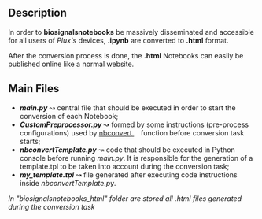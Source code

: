 ## Description
In order to **biosignalsnotebooks** be massively disseminated and accessible for all users of *Plux's* devices, **.ipynb** are converted to **.html** format.

After the conversion process is done, the **.html** Notebooks can easily be published online like a normal website.

## Main Files
+ ***main.py*** &#x0219D; central file that should be executed in order to start the conversion of each Notebook;
+ ***CustomPreprocessor.py*** &#x0219D; formed by some instructions (pre-process configurations) used by [nbconvert <img src="https://image.ibb.co/cNnx6V/link.png" width="10px" height="10px" style="display:inline">](https://github.com/jupyter/nbconvert) function before conversion task starts;
+ ***nbconvertTemplate.py*** &#x0219D; code that should be executed in Python console before running *main.py*. It is responsible for the generation of a template.tpl to be taken into account during the conversion task;
+ ***my_template.tpl*** &#x0219D; file generated after executing code instructions inside *nbconvertTemplate.py*.

*In "biosignalsnotebooks_html" folder are stored all .html files generated during the conversion task*

